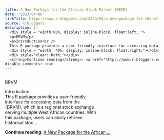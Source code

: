 ```yaml
---
title: A New Package for the African Stock Market {BRVM}
date: '2023-04-06'
linkTitle: https://www.r-bloggers.com/2023/04/a-new-package-for-the-african-stock-market-brvm/
source: R-bloggers
description: |-
  <div style = "width:60%; display: inline-block; float:left; ">
  <p>BRVM</p>
  <p>Introduction<br />
  This R package provides a user-friendly interface for accessing data from the {BRVM}, which is a regional stock exchange serving multiple West African countries. With this package, users can easily retrieve historical stoc...</p></div>
  <div style = "width: 40%; display: inline-block; float:right;"></div>
  <div style="clear: both;"></div>
  <strong>Continue reading</strong>: <a href="https://www.r-bloggers.com/2023/04/a-new-package-for-the-african-stock-market-brvm/">A New Package for the African ...
disable_comments: true
---
```

<div style = "width:60%; display: inline-block; float:left; ">
<p>BRVM</p>
<p>Introduction<br />
This R package provides a user-friendly interface for accessing data from the {BRVM}, which is a regional stock exchange serving multiple West African countries. With this package, users can easily retrieve historical stoc...</p></div>
<div style = "width: 40%; display: inline-block; float:right;"></div>
<div style="clear: both;"></div>
<strong>Continue reading</strong>: <a href="https://www.r-bloggers.com/2023/04/a-new-package-for-the-african-stock-market-brvm/">A New Package for the African ...